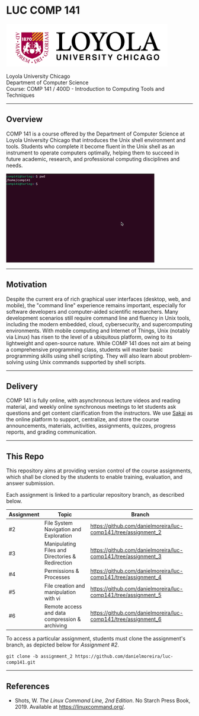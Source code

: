 # LUC COMP 141
![LUC](luc.png "Loyola University Chicago")

Loyola University Chicago   
Department of Computer Science    
Course: COMP 141 / 400D - Introduction to Computing Tools and Techniques

-----------
## Overview

COMP 141 is a course offered by the Department of Computer Science at
Loyola University Chicago that introduces the Unix shell environment and tools.
Students who complete it become fluent in the Unix shell as an instrument to
operate computers optimally, helping them to succeed in future academic, research,
and professional computing disciplines and needs.

![Shell terminal.](terminal.gif)

-------------
## Motivation

Despite the current era of rich graphical user interfaces (desktop, web, and mobile), the "command line" experience
remains important, especially for software developers and computer-aided scientific researchers.
Many development scenarios still require command line and fluency in Unix tools, including the modern embedded,
cloud, cybersecurity, and supercomputing environments. With mobile computing and Internet of Things, Unix (notably via
Linux)
has risen to the level of a ubiquitous platform, owing to its lightweight and open-source nature.
While COMP 141 does not aim at being a comprehensive programming class, students will master basic programming
skills using shell scripting.
They will also learn about problem-solving using Unix commands supported by shell scripts.

-----------
## Delivery

COMP 141 is fully online, with asynchronous lecture videos and reading material,
and weekly online synchronous meetings to let students ask questions and get
content clarification from the instructors.
We use [Sakai](https://sakai.luc.edu/) as the online platform to support,
centralize, and store the course announcements, materials, activities,
assignments, quizzes, progress reports, and grading communication.

------------
## This Repo

This repository aims at providing version control of the course assignments,
which shall be cloned by the students to enable training, evaluation, and answer
submission.

Each assignment is linked to a particular repository branch, as described below.

| Assignment | Topic                                            | Branch                                                         |
|------------|--------------------------------------------------|----------------------------------------------------------------|
| #2         | File System Navigation and Exploration           | https://github.com/danielmoreira/luc-comp141/tree/assignment_2 | 
| #3         | Manipulating Files and Directories & Redirection | https://github.com/danielmoreira/luc-comp141/tree/assignment_3 | 
| #4         | Permissions & Processes                          | https://github.com/danielmoreira/luc-comp141/tree/assignment_4 | 
| #5         | File creation and manipulation with vi           | https://github.com/danielmoreira/luc-comp141/tree/assignment_5 | 
| #6         | Remote access and data compression & archiving   | https://github.com/danielmoreira/luc-comp141/tree/assignment_6 | 

To access a particular assignment, students must clone the assignment's branch,
as depicted below for *Assignment #2*.

```
git clone -b assignment_2 https://github.com/danielmoreira/luc-comp141.git
```

-------------
## References

* Shots, W. *The Linux Command Line, 2nd Edition*. No Starch Press Book, 2019. Available at https://linuxcommand.org/.
